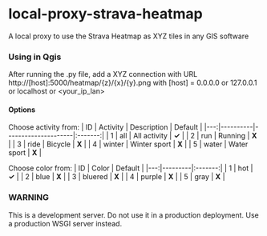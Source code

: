 # local-proxy-strava-heatmap
A local proxy to use the Strava Heatmap as XYZ tiles in any GIS software

### Using in Qgis
After running the .py file, add a XYZ connection with URL http://[host]:5000/heatmap/{z}/{x}/{y}.png with [host] = 0.0.0.0 or 127.0.0.1 or localhost or <your_ip_lan>

#### Options
Choose activity from:
| ID | Activity | Description         | Default |
|---:|----------|---------------------|:-------:|
| 1  | all      | All activity        | **✓**  |
| 2  | run      | Running             | **X**  |
| 3  | ride     | Bicycle             | **X**  |
| 4  | winter   | Winter sport        | **X**  |
| 5  | water    | Water sport         | **X**  |


Choose color from:
| ID | Color   | Default |
|---:|---------|:-------:|
| 1  | hot     | **✓**   |
| 2  | blue    | **X**   |
| 3  | bluered | **X**   |
| 4  | purple  | **X**   |
| 5  | gray    | **X**   |


### WARNING
This is a development server. Do not use it in a production deployment. Use a production WSGI server instead.
